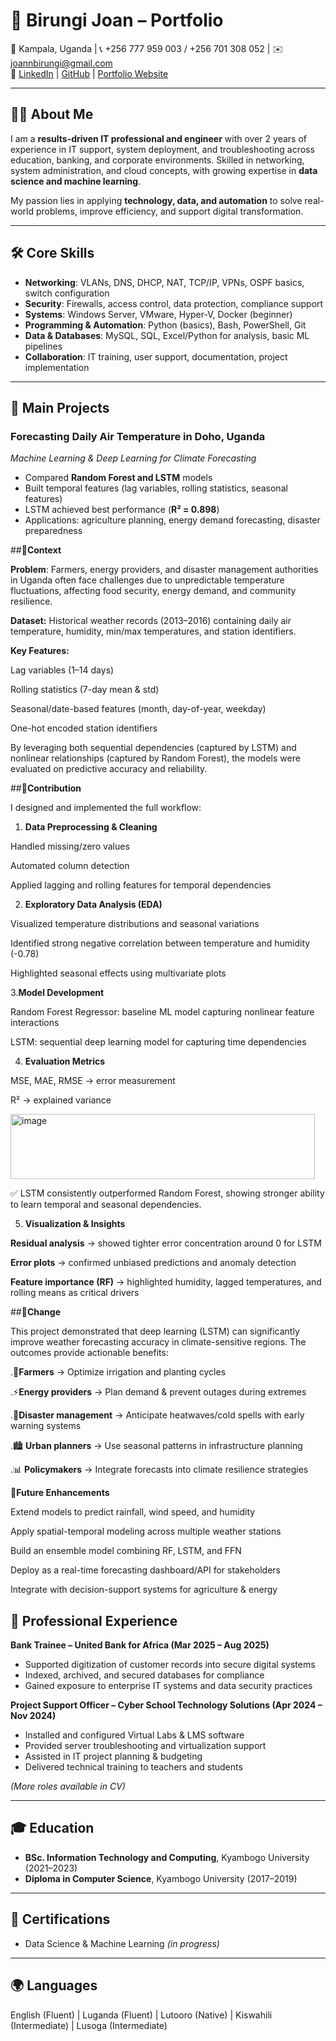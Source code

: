 # 🌟 Birungi Joan – Portfolio  

📍 Kampala, Uganda | 📞 +256 777 959 003 / +256 701 308 052 | ✉️ [joannbirungi@gmail.com](mailto:joannbirungi@gmail.com)  
🔗 [LinkedIn](#) | [GitHub](#) | [Portfolio Website](#)  

---

## 👩‍💻 About Me  
I am a **results-driven IT professional and engineer** with over 2 years of experience in IT support, system deployment, and troubleshooting across education, banking, and corporate environments. Skilled in networking, system administration, and cloud concepts, with growing expertise in **data science and machine learning**.  

My passion lies in applying **technology, data, and automation** to solve real-world problems, improve efficiency, and support digital transformation.  

---

## 🛠️ Core Skills  
- **Networking**: VLANs, DNS, DHCP, NAT, TCP/IP, VPNs, OSPF basics, switch configuration  
- **Security**: Firewalls, access control, data protection, compliance support  
- **Systems**: Windows Server, VMware, Hyper-V, Docker (beginner) 
- **Programming & Automation**: Python (basics), Bash, PowerShell, Git  
- **Data & Databases**: MySQL, SQL, Excel/Python for analysis, basic ML pipelines  
- **Collaboration**: IT training, user support, documentation, project implementation  

---

## 📂 Main Projects  

### Forecasting Daily Air Temperature in Doho, Uganda  
*Machine Learning & Deep Learning for Climate Forecasting*  
- Compared **Random Forest and LSTM** models  
- Built temporal features (lag variables, rolling statistics, seasonal features)  
- LSTM achieved best performance (**R² = 0.898**)  
- Applications: agriculture planning, energy demand forecasting, disaster preparedness  

##🔹**Context**

**Problem**: Farmers, energy providers, and disaster management authorities in Uganda often face challenges due to unpredictable temperature fluctuations, affecting food security, energy demand, and community resilience.

**Dataset:** Historical weather records (2013–2016) containing daily air temperature, humidity, min/max temperatures, and station identifiers.

**Key Features:**

Lag variables (1–14 days)

Rolling statistics (7-day mean & std)

Seasonal/date-based features (month, day-of-year, weekday)

One-hot encoded station identifiers

By leveraging both sequential dependencies (captured by LSTM) and nonlinear relationships (captured by Random Forest), the models were evaluated on predictive accuracy and reliability.

##🔹**Contribution**

I designed and implemented the full workflow:

1. **Data Preprocessing & Cleaning**

Handled missing/zero values

Automated column detection

Applied lagging and rolling features for temporal dependencies

2. **Exploratory Data Analysis (EDA)**

Visualized temperature distributions and seasonal variations

Identified strong negative correlation between temperature and humidity (-0.78)

Highlighted seasonal effects using multivariate plots

3.**Model Development**

Random Forest Regressor: baseline ML model capturing nonlinear feature interactions

LSTM: sequential deep learning model for capturing time dependencies



4. **Evaluation Metrics**

MSE, MAE, RMSE → error measurement

R² → explained variance

<img width="487" height="104" alt="image" src="https://github.com/user-attachments/assets/29da9a95-33f4-4ba1-98d8-40b44066e505" />



✅ LSTM consistently outperformed Random Forest, showing stronger ability to learn temporal and seasonal dependencies.

5. **Visualization & Insights**

**Residual analysis** → showed tighter error concentration around 0 for LSTM

**Error plots** → confirmed unbiased predictions and anomaly detection

**Feature importance (RF)** → highlighted humidity, lagged temperatures, and rolling means as critical drivers

##🔹**Change**

This project demonstrated that deep learning (LSTM) can significantly improve weather forecasting accuracy in climate-sensitive regions. The outcomes provide actionable benefits:

.🌾**Farmers** → Optimize irrigation and planting cycles

.⚡**Energy providers** → Plan demand & prevent outages during extremes

.🚨**Disaster management** → Anticipate heatwaves/cold spells with early warning systems

.🏙 **Urban planners** → Use seasonal patterns in infrastructure planning

.📊 **Policymakers** → Integrate forecasts into climate resilience strategies

🚀**Future Enhancements**

Extend models to predict rainfall, wind speed, and humidity

Apply spatial-temporal modeling across multiple weather stations

Build an ensemble model combining RF, LSTM, and FFN

Deploy as a real-time forecasting dashboard/API for stakeholders

Integrate with decision-support systems for agriculture & energy

## 💼 Professional Experience  
**Bank Trainee – United Bank for Africa (Mar 2025 – Aug 2025)**  
- Supported digitization of customer records into secure digital systems  
- Indexed, archived, and secured databases for compliance  
- Gained exposure to enterprise IT systems and data security practices  

**Project Support Officer – Cyber School Technology Solutions (Apr 2024 – Nov 2024)**  
- Installed and configured Virtual Labs & LMS software  
- Provided server troubleshooting and virtualization support  
- Assisted in IT project planning & budgeting  
- Delivered technical training to teachers and students  

*(More roles available in CV)*  

---

## 🎓 Education  
- **BSc. Information Technology and Computing**, Kyambogo University (2021–2023)  
- **Diploma in Computer Science**, Kyambogo University (2017–2019)  

---

## 📜 Certifications  
- Data Science & Machine Learning *(in progress)*  

---

## 🌍 Languages  
English (Fluent) | Luganda (Fluent) | Lutooro (Native) | Kiswahili (Intermediate) | Lusoga (Intermediate)  

